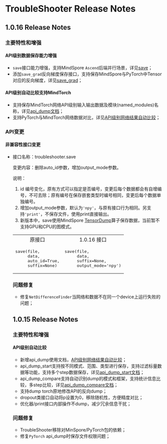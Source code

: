 # TroubleShooter Release Notes

## 1.0.16 Release Notes

### 主要特性和增强

#### API级别数据保存能力增强

- `save`接口能力增强，支持MindSpore `Ascend`后端并行场景，详见[save](docs/api/save.md)；
- 添加`save_grad`反向梯度保存接口，支持保存MindSpore与PyTorch中Tensor对应的反向梯度，详见[save_grad](docs/api/save_grad.md)；

#### API级别自动比较支持MindTorch

- 支持保存MindTorch网络API级别输入输出数据及模块(named_modules)名称，详见[api_dump文档](https://gitee.com/mindspore/toolkits/blob/master/troubleshooter/docs/api/migrator/api_dump.md)；
- 支持PyTorch与MindTorch网络数据对比，详见[API级别网络结果自动比较](https://gitee.com/mindspore/toolkits/blob/master/troubleshooter/docs/api_compare.md)；

### API变更

#### 非兼容性接口变更

- 接口名称：troubleshooter.save

  变更内容：删除auto_id参数，增加output_mode参数。

  说明：
    1. id 编号变化，原有方式可以指定是否编号，变更后每个数据都会有自增编号，不可去除；原有编号在保存嵌套类型时编号相同，变更后每个数据单独编号。
    2. 增加output_mode参数，默认为`'npy'`，与原有接口行为相同。另支持`'print'`，不保存文件，使用print直接输出。
    3. 新版本中，save使用MindSpore [TensorDump](https://www.mindspore.cn/docs/zh-CN/r2.3/api_python/ops/mindspore.ops.TensorDump.html)算子保存数据，当前暂不支持GPU和CPU的图模式。

  <table>
  <tr>
  <td style="text-align:center"> 原接口 </td> <td style="text-align:center"> 1.0.16 接口 </td>
  </tr>
  <tr>
  <td><pre>
  save(file,
       data,
       auto_id=True,
       suffix=None)
  </pre>
  </td>
  <td><pre>
  save(file,
       data,
       suffix=None,
       output_mode='npy')
  </pre>
  </td>
  </tr>
</table>

### 问题修复

- 修复`NetDifferenceFinder`当网络和数据不在同一个device上运行失败的问题；

## 1.0.15 Release Notes

### 主要特性和增强

#### API级别自动比较

- 新增api_dump使用文档，[API级别网络结果自动比较](https://gitee.com/mindspore/toolkits/blob/master/troubleshooter/docs/api_compare.md)；
- api_dump_start支持按不同模式、范围、类型进行保存，支持过滤标量数据等功能，支持多个step数据保存，详见[api_dump_start文档](https://gitee.com/mindspore/toolkits/blob/master/troubleshooter/docs/api/migrator/api_dump.md#troubleshootermigratorapi_dump_start)；
- api_dump_compare支持自动识别dump的模式和框架，支持统计信息比较，多step比较，详见[api_dump_compare文档](https://gitee.com/mindspore/toolkits/blob/master/troubleshooter/docs/api/migrator/api_dump.md#troubleshootermigratorapi_dump_compare)；
- 支持dump torch原地修改API的反向dump；
- dropout类接口自动将p设置为0，移除随机性，方便精度对比；
- 优化器/print接口内部操作不dump，减少冗余信息干扰；

### 问题修复

- TroubleShooter移除对MinSpore/PyTorch包的依赖；
- 修复`PyTorch` api_dump时保存文件权限问题；
